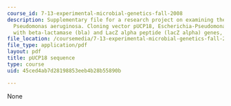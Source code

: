 ```yaml
---
course_id: 7-13-experimental-microbial-genetics-fall-2008
description: Supplementary file for a research project on examining the biology of
  Pseudomonas aeruginosa. Cloning vector pUCP18, Escherichia-Pseudomonas shuttle vector
  with beta-lactamase (bla) and LacZ alpha peptide (lacZ alpha) genes, complete sequence.
file_location: /coursemedia/7-13-experimental-microbial-genetics-fall-2008/45ced4ab7d28198853eeb4b28b55890b_MIT7_13f08_lab26_pPUP18_sequence.pdf
file_type: application/pdf
layout: pdf
title: pUCP18 sequence
type: course
uid: 45ced4ab7d28198853eeb4b28b55890b

---
```

None
